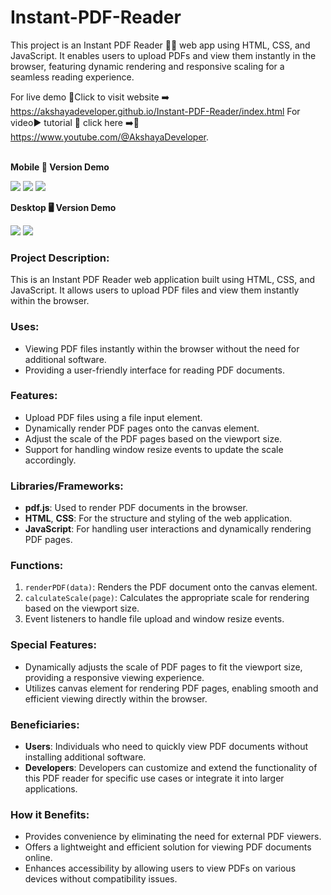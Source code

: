 # Instant-PDF-Reader
This project is an Instant PDF Reader 📖🤓 web app using HTML, CSS, and JavaScript. It enables users to upload PDFs and view them instantly in the browser, featuring dynamic rendering and responsive scaling for a seamless reading experience.

For live demo 🎂Click to visit website ➡️ 
https://akshayadeveloper.github.io/Instant-PDF-Reader/index.html
For video▶️ tutorial 🎦 click here ➡️🥞 https://www.youtube.com/@AkshayaDeveloper.
<br><br>
<b><p> Mobile 📱 Version Demo</p></b>
<img src="https://github.com/Akshayadeveloper/Instant-PDF-Reader/blob/main/IMG_20240317_160641.jpg">
<img src="https://github.com/Akshayadeveloper/Instant-PDF-Reader/blob/main/IMG_20240317_160712.jpg">
<img src="https://github.com/Akshayadeveloper/Instant-PDF-Reader/blob/main/IMG_20240317_162640.jpg">


<b><p>Desktop 🖥️ Version Demo</p></b>
<img src="https://github.com/Akshayadeveloper/Instant-PDF-Reader/blob/main/IMG_20240317_160651.jpg">
<img src="https://github.com/Akshayadeveloper/Instant-PDF-Reader/blob/main/IMG_20240317_160702.jpg">

### Project Description:
This is an Instant PDF Reader web application built using HTML, CSS, and JavaScript. It allows users to upload PDF files and view them instantly within the browser.

### Uses:
- Viewing PDF files instantly within the browser without the need for additional software.
- Providing a user-friendly interface for reading PDF documents.

### Features:
- Upload PDF files using a file input element.
- Dynamically render PDF pages onto the canvas element.
- Adjust the scale of the PDF pages based on the viewport size.
- Support for handling window resize events to update the scale accordingly.

### Libraries/Frameworks:
- **pdf.js**: Used to render PDF documents in the browser.
- **HTML**, **CSS**: For the structure and styling of the web application.
- **JavaScript**: For handling user interactions and dynamically rendering PDF pages.

### Functions:
1. `renderPDF(data)`: Renders the PDF document onto the canvas element.
2. `calculateScale(page)`: Calculates the appropriate scale for rendering based on the viewport size.
3. Event listeners to handle file upload and window resize events.

### Special Features:
- Dynamically adjusts the scale of PDF pages to fit the viewport size, providing a responsive viewing experience.
- Utilizes canvas element for rendering PDF pages, enabling smooth and efficient viewing directly within the browser.

### Beneficiaries:
- **Users**: Individuals who need to quickly view PDF documents without installing additional software.
- **Developers**: Developers can customize and extend the functionality of this PDF reader for specific use cases or integrate it into larger applications.

### How it Benefits:
- Provides convenience by eliminating the need for external PDF viewers.
- Offers a lightweight and efficient solution for viewing PDF documents online.
- Enhances accessibility by allowing users to view PDFs on various devices without compatibility issues.





